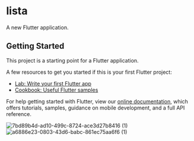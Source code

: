 # lista

A new Flutter application.

## Getting Started

This project is a starting point for a Flutter application.

A few resources to get you started if this is your first Flutter project:

- [Lab: Write your first Flutter app](https://flutter.dev/docs/get-started/codelab)
- [Cookbook: Useful Flutter samples](https://flutter.dev/docs/cookbook)

For help getting started with Flutter, view our
[online documentation](https://flutter.dev/docs), which offers tutorials,
samples, guidance on mobile development, and a full API reference.



![7bd89b4d-ad10-499c-8724-ace3d27b8416 (1)](https://user-images.githubusercontent.com/66467143/116193932-c38c3c00-a74d-11eb-8e2e-d9f1c073bc76.jpeg)
![a6886e23-0803-43d6-babc-861ec75aa6f6 (1)](https://user-images.githubusercontent.com/66467143/116194014-e0c10a80-a74d-11eb-84a1-49c2ad3ea7bc.jpeg)
